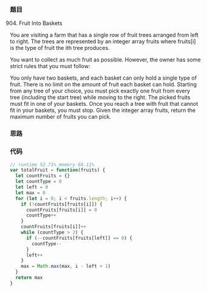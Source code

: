 ### 题目
904. Fruit Into Baskets

You are visiting a farm that has a single row of fruit trees arranged from left to right. The trees are represented by an integer array fruits where fruits[i] is the type of fruit the ith tree produces.

You want to collect as much fruit as possible. However, the owner has some strict rules that you must follow:

You only have two baskets, and each basket can only hold a single type of fruit. There is no limit on the amount of fruit each basket can hold.
Starting from any tree of your choice, you must pick exactly one fruit from every tree (including the start tree) while moving to the right. The picked fruits must fit in one of your baskets.
Once you reach a tree with fruit that cannot fit in your baskets, you must stop.
Given the integer array fruits, return the maximum number of fruits you can pick.

### 思路

### 代码
```javascript
// runtime 52.71% memory 68.11%
var totalFruit = function(fruits) {
  let countFruits = {}
  let countType = 0
  let left = 0
  let max = 0
  for (let i = 0; i < fruits.length; i++) {
    if (!countFruits[fruits[i]]) {
      countFruits[fruits[i]] = 0
      countType++
    }
    countFruits[fruits[i]]++
    while (countType > 2) {
      if (--countFruits[fruits[left]] == 0) {
        countType--
      }
      left++
    }
    max = Math.max(max, i - left + 1)
  }
  return max
}
```
